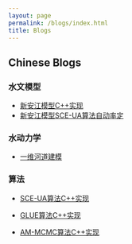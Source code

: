 ```yaml
---
layout: page
permalink: /blogs/index.html
title: Blogs
---
```


## Chinese Blogs

### 水文模型

- [新安江模型C++实现](https://lujiabo98.github.io/blogs/xinanjiang/)
- [新安江模型SCE-UA算法自动率定](https://lujiabo98.github.io/blogs/xinanjiangsceua)<br>

### 水动力学

- [一维河道建模](https://lujiabo98.github.io/blogs/river1d/)

### 算法

- [SCE-UA算法C++实现](https://lujiabo98.github.io/blogs/sceua/)

- [GLUE算法C++实现](https://lujiabo98.github.io/blogs/glue)<br>
- [AM-MCMC算法C++实现](https://lujiabo98.github.io/blogs/mcmc)<br>

<br>